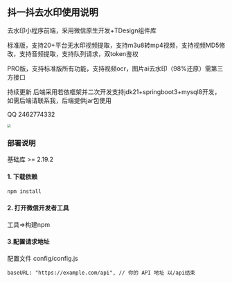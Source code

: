 ## 抖一抖去水印使用说明
去水印小程序前端，采用微信原生开发+TDesign组件库

标准版，支持20+平台无水印视频提取，支持m3u8转mp4视频，支持视频MD5修改，支持音频提取，支持队列请求，双token鉴权

PRO版，支持标准版所有功能，支持视频ocr，图片ai去水印（98%还原）需第三方接口

持续更新 后端采用若依框架并二次开发支持jdk21+springboot3+mysql8开发，如需后端请联系我，后端提供jar包使用

QQ 2462774332

<img src="http://imgurl.diadi.cn/imgs/2025/03/a9e0576401f9045d.png" style="zoom:50%;" />

### 部署说明

基础库 >= 2.19.2

#### 1. 下载依赖

```
npm install
```

#### 2. 打开微信开发者工具

工具=>构建npm

#### 3.配置请求地址

配置文件 config/config.js

```
baseURL: "https://example.com/api", // 你的 API 地址 以/api结束
```

